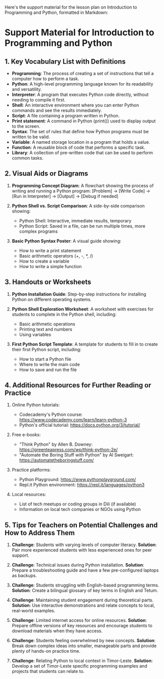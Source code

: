 Here's the support material for the lesson plan on Introduction to Programming and Python, formatted in Markdown:

# Support Material for Introduction to Programming and Python

## 1. Key Vocabulary List with Definitions

- **Programming**: The process of creating a set of instructions that tell a computer how to perform a task.
- **Python**: A high-level programming language known for its readability and versatility.
- **Interpreter**: A program that executes Python code directly, without needing to compile it first.
- **Shell**: An interactive environment where you can enter Python commands and see the results immediately.
- **Script**: A file containing a program written in Python.
- **Print statement**: A command in Python (print()) used to display output to the screen.
- **Syntax**: The set of rules that define how Python programs must be written to be valid.
- **Variable**: A named storage location in a program that holds a value.
- **Function**: A reusable block of code that performs a specific task.
- **Library**: A collection of pre-written code that can be used to perform common tasks.

## 2. Visual Aids or Diagrams

1. **Programming Concept Diagram**: 
   A flowchart showing the process of writing and running a Python program:
   [Problem] -> [Write Code] -> [Run in Interpreter] -> [Output] -> [Debug if needed]

2. **Python Shell vs. Script Comparison**:
   A side-by-side comparison showing:
   - Python Shell: Interactive, immediate results, temporary
   - Python Script: Saved in a file, can be run multiple times, more complex programs

3. **Basic Python Syntax Poster**:
   A visual guide showing:
   - How to write a print statement
   - Basic arithmetic operators (+, -, *, /)
   - How to create a variable
   - How to write a simple function

## 3. Handouts or Worksheets

1. **Python Installation Guide**:
   Step-by-step instructions for installing Python on different operating systems.

2. **Python Shell Exploration Worksheet**:
   A worksheet with exercises for students to complete in the Python shell, including:
   - Basic arithmetic operations
   - Printing text and numbers
   - Using variables

3. **First Python Script Template**:
   A template for students to fill in to create their first Python script, including:
   - How to start a Python file
   - Where to write the main code
   - How to save and run the file

## 4. Additional Resources for Further Reading or Practice

1. Online Python tutorials:
   - Codecademy's Python course: https://www.codecademy.com/learn/learn-python-3
   - Python's official tutorial: https://docs.python.org/3/tutorial/

2. Free e-books:
   - "Think Python" by Allen B. Downey: https://greenteapress.com/wp/think-python-2e/
   - "Automate the Boring Stuff with Python" by Al Sweigart: https://automatetheboringstuff.com/

3. Practice platforms:
   - Python Playground: https://www.pythonplayground.com/
   - Repl.it Python environment: https://repl.it/languages/python3

4. Local resources:
   - List of tech meetups or coding groups in Dili (if available)
   - Information on local tech companies or NGOs using Python

## 5. Tips for Teachers on Potential Challenges and How to Address Them

1. **Challenge**: Students with varying levels of computer literacy.
   **Solution**: Pair more experienced students with less experienced ones for peer support.

2. **Challenge**: Technical issues during Python installation.
   **Solution**: Prepare a troubleshooting guide and have a few pre-configured laptops as backups.

3. **Challenge**: Students struggling with English-based programming terms.
   **Solution**: Create a bilingual glossary of key terms in English and Tetum.

4. **Challenge**: Maintaining student engagement during theoretical parts.
   **Solution**: Use interactive demonstrations and relate concepts to local, real-world examples.

5. **Challenge**: Limited internet access for online resources.
   **Solution**: Prepare offline versions of key resources and encourage students to download materials when they have access.

6. **Challenge**: Students feeling overwhelmed by new concepts.
   **Solution**: Break down complex ideas into smaller, manageable parts and provide plenty of hands-on practice time.

7. **Challenge**: Relating Python to local context in Timor-Leste.
   **Solution**: Develop a set of Timor-Leste specific programming examples and projects that students can relate to.